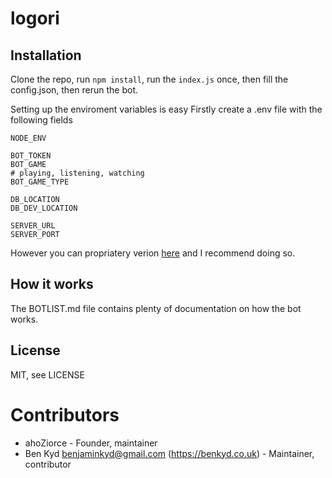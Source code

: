 # logori

## Installation

Clone the repo, run `npm install`, run the `index.js` once, then fill the config.json, then rerun the bot.  

Setting up the enviroment variables is easy
Firstly create a .env file with the following fields
```
NODE_ENV

BOT_TOKEN
BOT_GAME
# playing, listening, watching
BOT_GAME_TYPE

DB_LOCATION
DB_DEV_LOCATION

SERVER_URL
SERVER_PORT
```

However you can propriatery verion [here](https://discordapp.com/api/oauth2/authorize?client_id=463829271933354006&permissions=128&scope=bot) and I recommend doing so.  

## How it works

The BOTLIST.md file contains plenty of documentation on how the bot works.

## License

MIT, see LICENSE

# Contributors

- ahoZiorce - Founder, maintainer
- Ben Kyd <benjaminkyd@gmail.com> (https://benkyd.co.uk) - Maintainer, contributor
